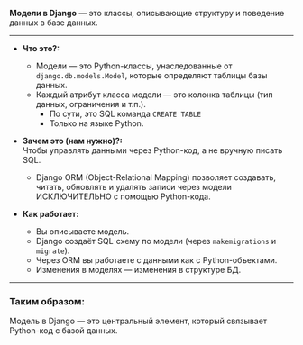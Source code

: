 **Модели в Django** — это классы, описывающие структуру и поведение данных в базе данных.

---

* **Что это?:**  
  * Модели — это Python-классы, унаследованные от `django.db.models.Model`, которые определяют таблицы базы данных.
  * Каждый атрибут класса модели — это колонка таблицы (тип данных, ограничения и т.п.). 
    * По сути, это SQL команда `CREATE TABLE`   
    * Только на языке Python.

* **Зачем это (нам нужно)?:**  
  Чтобы управлять данными через Python-код, а не вручную писать SQL. 
    * Django ORM (Object-Relational Mapping) позволяет создавать, читать, обновлять и удалять записи через модели ИСКЛЮЧИТЕЛЬНО с помощью Python-кода.

* **Как работает:**

  * Вы описываете модель.
  * Django создаёт SQL-схему по модели (через `makemigrations` и `migrate`).
  * Через ORM вы работаете с данными как с Python-объектами.
  * Изменения в моделях — изменения в структуре БД.

---

### Таким образом:

Модель в Django — это центральный элемент, который связывает Python-код с базой данных.
